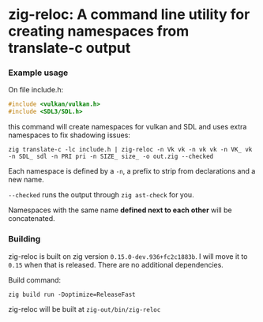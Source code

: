 # zig-reloc: A command line utility for creating namespaces from translate-c output

### Example usage
On file include.h:
```c
#include <vulkan/vulkan.h>
#include <SDL3/SDL.h>
```
this command will create namespaces for vulkan and SDL and uses extra namespaces to fix shadowing issues:

`zig translate-c -lc include.h | zig-reloc -n Vk vk -n vk vk -n VK_ vk -n SDL_ sdl -n PRI pri -n SIZE_ size_ -o out.zig --checked`

Each namespace is defined by a `-n`, a prefix to strip from declarations and a new name.

`--checked` runs the output through `zig ast-check` for you.

Namespaces with the same name **defined next to each other** will be concatenated.

### Building

zig-reloc is built on zig version `0.15.0-dev.936+fc2c1883b`. I will move it to `0.15` when that is released. There are no additional dependencies.

Build command:

`zig build run -Doptimize=ReleaseFast`

zig-reloc will be built at `zig-out/bin/zig-reloc`
